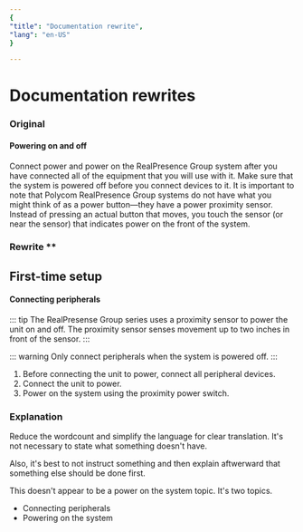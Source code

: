 ```yaml
---
{
"title": "Documentation rewrite",
"lang": "en-US"
}

---
```


# Documentation rewrites

### Original

#### Powering on and off
Connect power and power on the RealPresence Group system after you have connected all of the equipment that you will use with it. Make sure that the system is powered off before you connect devices to it. It is important to note that Polycom RealPresence Group systems do not have what you might think of as a power button—they have a power proximity sensor. Instead of pressing an actual button that moves, you touch the sensor (or near the sensor) that indicates power  on the front of the system.

### Rewrite **

## First-time setup
#### Connecting peripherals

::: tip
The RealPresense Group series uses a proximity sensor to power the unit on and off. The proximity sensor senses movement up to two inches in front of the sensor.
:::

::: warning
Only connect peripherals when the system is powered off.
:::

1. Before connecting the unit to power, connect all peripheral devices.
2. Connect the unit to power.
3. Power on the system using the proximity power switch.

### Explanation
Reduce the wordcount and simplify the language for clear translation. It's not necessary to state what something doesn't have.

Also, it's best to not instruct something and then explain aftwerward that something else should be done first.

This doesn't appear to be a power on the system topic. It's two topics.
* Connecting peripherals
* Powering on the system
